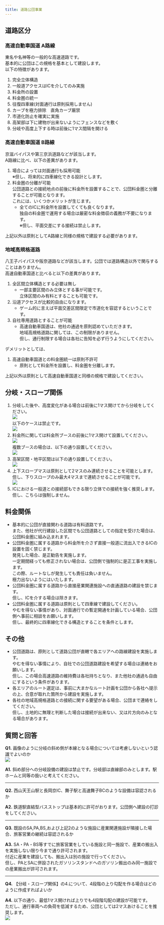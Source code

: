 ```yaml
---
title: 道路公団事業
---
```


## 道路区分
### 高速自動車国道 A路線
東名や名神等の一般的な高速道路です。  
基本的に公団はこの規格を基本として建設します。  
以下の特徴があります。

1. 完全立体構造
2. 一般道アクセスはICを介してのみ実施
3. 料金所の設置
4. 料金圏の統一
5. 往復四車線(対面通行は原則採用しません)
6. カーブを極力排除　直角カーブ厳禁
7. 市道化防止を確実に実施
8. 高架部は下に建物が出来ないようにフェンスなどを敷く
9. 分岐や高度上下する時は前後に1マス間隔を開ける

### 高速自動車国道 B路線
京滋バイパスや第三京浜道路などが該当します。  
A路線に比べ、以下の差異があります。

1. 場合によっては対面通行も採用可能  
   ※但し、将来的に四車線化できる設計とします。
2. 料金圏の分離が可能  
   公団道路との接続地点の前後に料金所を設置することで、公団料金圏と分離することが可能となります。  
   これには、いくつかメリットが生じます。
   * 全てのICに料金所を設置してくても良くなります。  
     独自の料金圏で運用する場合は厳密な料金徴収の義務が不要になります。  
     ※但し、平面交差にする接続は禁止します。

上記以外は原則としてA路線と同様の規格で建設する必要があります。

### 地域高規格道路
八王子バイパスや阪奈道路などが該当します。公団では道路構造以外で関与することはありません。  
高速自動車国道と比べると以下の差異があります。

1. 全区間立体構造とする必要は無し
   * 一部主要区間のみ立体とする事が可能です。  
     立体区間のみ有料とすることも可能です。
2. 沿道アクセスが比較的自由になります。
   * ゲーム的に言えば平面交差区間限定で市道化を容認するということです。
3. 自社専用道路とすることが可能
   * 高速自動車国道は、他社の通過を原則認めていただきます。  
     地域高規格道路に関しては、この制限がありません。  
     但し、通行制限する場合は各社に告知を必ず行うようにしてください。

デメリットとしては、

1. 高速自動車国道との料金圏統一は原則不許可
   * 原則として料金所を設置し、料金圏を分離します。
 
上記以外は原則として高速自動車国道と同様の規格で建設してください。

## 分岐・スロープ関係
1. 分岐した後や、高度変化がある場合は前後に1マス開けてから分岐をしてください。  
   ![](https://cdn.discordapp.com/attachments/394480169785491459/683944139489935360/simscr149.png)  
   以下のケースは禁止です。  
   ![](https://cdn.discordapp.com/attachments/394480169785491459/683946345819799594/simscr151.png)
2. 料金所に関しては料金所ブースの前後に1マス開けて設置してください。  
   ![](https://cdn.discordapp.com/attachments/394480169785491459/683944318125473795/simscr152.png)  
   複数ブースの場合は、以下の通り設置してください。  
   ![](https://cdn.discordapp.com/attachments/394480169785491459/683944380230402058/simscr153.png)
3. 高架区間・地平区間は以下の通り設置してください。  
   ![](https://cdn.discordapp.com/attachments/394480169785491459/683944449176502282/simscr154.png)
4. 上下スロープマスは原則として2マスのみ連続させることを可能とします。  
   但し、下りスロープのみ最大4マスまで連続させることが可能です。  
   ![](https://cdn.discordapp.com/attachments/394480169785491459/683944823379591200/simscr155.png)
5. ICにおける一般道との接続部もできる限り立体での接続を強く推奨します。  
   但し、こちらは強制しません。

## 料金関係
- 基本的に公団が直接関わる道路は有料道路です。  
  また、他社が代行建設した区間でも公団道路としての指定を受けた場合は、公団料金圏に組み込まれます。
- 公団料金圏に属する道路から料金所を介さず直接一般道に流出入できるICの設置を固く禁じます。  
  発見した場合、是正勧告を実施します。  
  一定期間経っても修正されない場合は、公団側で強制的に是正工事を実施します。  
  この際、ルートなしが発生しても責任は負いません。  
  極力出ないようにはいたします。
- 公団料金圏に属する道路から直接産業関連施設への直通道路の建設を禁じます。  
  但し、ICを介する場合は除きます。
- 公団料金圏に属する道路は原則として四車線で建設してください。  
  やむを得ない事情があり、対面通行での暫定開通を計画している場合、公団側へ事前に相談をお願いします。  
  但し、最終的に四車線化できる構造とすることを条件とします。

## その他
- 公団道路は、原則として道路公団が直轄で各エリアへの路線建設を実施します。  
  やむを得ない事情により、自社での公団道路建設を希望する場合は連絡をお願いします。  
  但し、この場合高速道路の維持費は各社持ちとなり、また他社の通過も自由にするという条件があります。
- 各エリアのルート選定は、事前に大まかなルート計画を公団から各社へ提示の上、合意が取れた箇所から建設を実施します。
- 各社の地域高規格道路との接続に関する要望がある場合、公団まで連絡をしてください。  
  但し、土地的に無理と判断した場合は接続が出来ない、又は片方向のみとなる場合があります。

## 質問と回答
**Q1.** 画像のように分岐の斜め側が本線となる場合については考慮しないという認識でよいのか  
  ![](https://cdn.discordapp.com/attachments/394481569630519296/683954721085849619/simscr156.png)

**A1.** 斜め部分への分岐設備の建設は禁止です。分岐部は直線部のみとします。駅ホームと同等の扱いと考えてください。

----

**Q2.** 西山天王山駅と長岡京IC、舞子駅と高速舞子BCのような設備は容認されるか

**A2.** 鉄道駅直結型バスストップは基本的に許可がおります。公団側へ建設の打診をしてください。

----

**Q3.** 既設のSA,PA,BS,および上記2のような施設に産業関連施設が隣接した場合、旅客営業の継続は容認されるか

**A3.** SA・PA・BS等すでに旅客営業をしている施設と同一施設で、産業の搬出入を実施しない限り今まで通り許可されます。  
付近に産業を建設しても、搬出入は別の施設で行ってください。  
但し、PAとSAに併設されたガソリンスタンドへのガソリン搬出のみ同一施設での産業搬出が許可されます。

----

**Q4.** 【分岐・スロープ関係】の4.について、4段階の上り勾配を作る場合はどのように作成すればよいか

**A4.** 以下の通り、最低1マス開ければ上りでも4段階勾配の建設が可能です。  
ただし、通行車両への負荷を低減するため、公団としては2マスあけることを推奨します。  
![](https://cdn.discordapp.com/attachments/394480169785491459/683958664024817679/simscr157.png)
